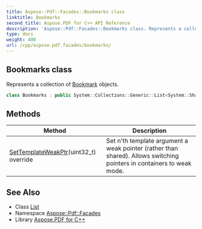```yaml
---
title: Aspose::Pdf::Facades::Bookmarks class
linktitle: Bookmarks
second_title: Aspose.PDF for C++ API Reference
description: 'Aspose::Pdf::Facades::Bookmarks class. Represents a collection of Bookmark objects in C++.'
type: docs
weight: 400
url: /cpp/aspose.pdf.facades/bookmarks/
---
```

## Bookmarks class


Represents a collection of [Bookmark](../bookmark/) objects.

```cpp
class Bookmarks : public System::Collections::Generic::List<System::SharedPtr<Aspose::Pdf::Facades::Bookmark>>
```

## Methods

| Method | Description |
| --- | --- |
| [SetTemplateWeakPtr](./settemplateweakptr/)(uint32_t) override | Set n'th template argument a weak pointer (rather than shared). Allows switching pointers in containers to weak mode. |
## See Also

* Class [List](../../system.collections.generic/list/)
* Namespace [Aspose::Pdf::Facades](../)
* Library [Aspose.PDF for C++](../../)
